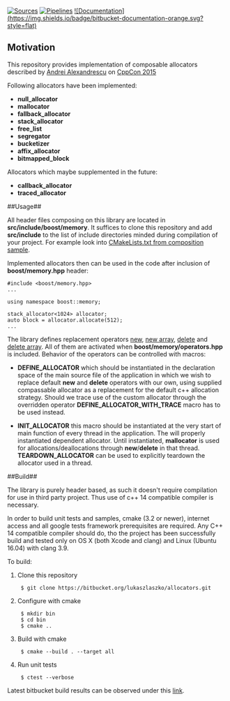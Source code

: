 [![Sources](https://img.shields.io/badge/bitbucket-sources-green.svg?style=flat)](https://bitbucket.org/lukaszlaszko/allocators/)
[![Pipelines](https://img.shields.io/badge/bitbucket-pipelines-blue.svg?style=flat)](https://bitbucket.org/lukaszlaszko/allocators/addon/pipelines/home#!/)
[![Documentation](https://img.shields.io/badge/bitbucket-documentation-orange.svg?
style=flat)](http://lukaszlaszko.bitbucket.io/allocators.git/master)
## Motivation ##

This repository provides implementation of composable allocators described by [Andrei Alexandrescu](http://erdani.com) on [CppCon 2015](https://www.youtube.com/watch?v=LIb3L4vKZ7U)

Following allocators have been implemented:

* **null_allocator**
* **mallocator**
* **fallback_allocator**
* **stack_allocator**
* **free_list**
* **segregator**
* **bucketizer**
* **affix_allocator**
* **bitmapped_block**

Allocators which maybe supplemented in the future:

* **callback_allocator**
* **traced_allocator**

##Usage##

All header files composing on this library are located in **src/include/boost/memory**. It suffices to clone this repository and add **src/include** to the list of include directories minded during compilation of your project. For example look into [CMakeLists.txt from composition sample](https://bitbucket.org/lukaszlaszko/allocators/raw/HEAD/samples/composition/CMakeLists.txt).

Implemented allocators then can be used in the code after inclusion of **boost/memory.hpp** header:
    
    #include <boost/memory.hpp>
    ...

    using namespace boost::memory;

    stack_allocator<1024> allocator;
    auto block = allocator.allocate(512);
    ...

The library defines replacement operators [new](http://www.cplusplus.com/reference/new/operator%20new/), [new array](http://www.cplusplus.com/reference/new/operator%20new[]/), [delete](http://www.cplusplus.com/reference/new/operator%20delete/) and [delete array](http://www.cplusplus.com/reference/new/operator%20delete[]/). All of them are activated when **boost/memory/operators.hpp** is included. 
Behavior of the operators can be controlled with macros:

* **DEFINE_ALLOCATOR** which should be instantiated in the declaration space of the main source file of the application in which we wish to replace default **new** and **delete** operators with our own, using supplied compassable allocator as a replacement for the default c++ allocation strategy. Should we trace use of the custom allocator through the overridden operator **DEFINE_ALLOCATOR_WITH_TRACE** macro has to be used instead.

* **INIT_ALLOCATOR** this macro should be instantiated at the very start of main function of every thread in the application. The will properly instantiated dependent allocator. Until instantiated, **mallocator** is used for allocations/deallocations through **new**/**delete** in that thread. **TEARDOWN_ALLOCATOR** can be used to explicitly teardown the allocator used in a thread.   

##Build##

The library is purely header based, as such it doesn't require compilation for use in third party project. Thus use of c++ 14 compatible compiler is necessary. 

In order to build unit tests and samples, cmake (3.2 or newer), internet access and all google tests framework prerequisites are required. Any C++ 14 compatible compiler should do, tho the project has been successfully build and tested only on OS X (both Xcode and clang) and Linux (Ubuntu 16.04) with clang 3.9.

To build:

1. Clone this repository

        $ git clone https://bitbucket.org/lukaszlaszko/allocators.git 

2. Configure with cmake
    
        $ mkdir bin
        $ cd bin
        $ cmake ..

3. Build with cmake

        $ cmake --build . --target all

4. Run unit tests

        $ ctest --verbose

Latest bitbucket build results can be observed under this [link](https://bitbucket.org/lukaszlaszko/allocators/addon/pipelines/home#!/).
